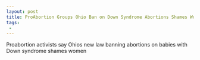 ```yaml
---
layout: post
title: ProAbortion Groups Ohio Ban on Down Syndrome Abortions Shames Women
tags:
 -
---
```

Proabortion activists say Ohios new law banning abortions on babies with Down syndrome shames women
